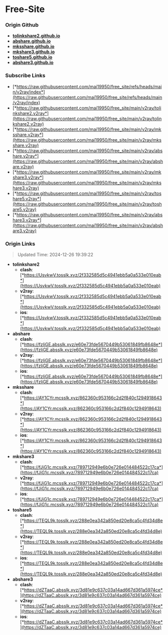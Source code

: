 # Free-Site

### Origin Github

- [**tolinkshare2.github.io**](https://github.com/tolinkshare2/tolinkshare2.github.io)
- [**abshare.github.io**](https://github.com/abshare/abshare.github.io)
- [**mksshare.github.io**](https://github.com/mksshare/mksshare.github.io)
- [**mkshare3.github.io**](https://github.com/mkshare3/mkshare3.github.io)
- [**toshare5.github.io**](https://github.com/toshare5/toshare5.github.io)
- [**abshare3.github.io**](https://github.com/abshare3/abshare3.github.io)

### Subscribe Links

- [*https://raw.githubusercontent.com/mai19950/free_site/refs/heads/main/v2ray/index*](https://raw.githubusercontent.com/mai19950/free_site/refs/heads/main/v2ray/index)
- [*https://raw.githubusercontent.com/mai19950/free_site/main/v2ray/tolinkshare2.v2ray*](https://raw.githubusercontent.com/mai19950/free_site/main/v2ray/tolinkshare2.v2ray)
- [*https://raw.githubusercontent.com/mai19950/free_site/main/v2ray/mksshare.v2ray*](https://raw.githubusercontent.com/mai19950/free_site/main/v2ray/mksshare.v2ray)
- [*https://raw.githubusercontent.com/mai19950/free_site/main/v2ray/abshare.v2ray*](https://raw.githubusercontent.com/mai19950/free_site/main/v2ray/abshare.v2ray)
- [*https://raw.githubusercontent.com/mai19950/free_site/main/v2ray/mkshare3.v2ray*](https://raw.githubusercontent.com/mai19950/free_site/main/v2ray/mkshare3.v2ray)
- [*https://raw.githubusercontent.com/mai19950/free_site/main/v2ray/toshare5.v2ray*](https://raw.githubusercontent.com/mai19950/free_site/main/v2ray/toshare5.v2ray)
- [*https://raw.githubusercontent.com/mai19950/free_site/main/v2ray/abshare3.v2ray*](https://raw.githubusercontent.com/mai19950/free_site/main/v2ray/abshare3.v2ray)

### Origin Links

> Updated Time: 2024-12-26 19:39:22

- **tolinkshare2**
  - **clash**: [*https://UsvkwV.tosslk.xyz/2f332585d5c4941ebb5a0a533e010eab*](https://UsvkwV.tosslk.xyz/2f332585d5c4941ebb5a0a533e010eab)
  - **v2ray**: [*https://UsvkwV.tosslk.xyz/2f332585d5c4941ebb5a0a533e010eab*](https://UsvkwV.tosslk.xyz/2f332585d5c4941ebb5a0a533e010eab)
  - **ios**: [*https://UsvkwV.tosslk.xyz/2f332585d5c4941ebb5a0a533e010eab*](https://UsvkwV.tosslk.xyz/2f332585d5c4941ebb5a0a533e010eab)
- **abshare**
  - **clash**: [*https://fzliGE.absslk.xyz/e60e73fde5670449b53061849fb8648e*](https://fzliGE.absslk.xyz/e60e73fde5670449b53061849fb8648e)
  - **v2ray**: [*https://fzliGE.absslk.xyz/e60e73fde5670449b53061849fb8648e*](https://fzliGE.absslk.xyz/e60e73fde5670449b53061849fb8648e)
  - **ios**: [*https://fzliGE.absslk.xyz/e60e73fde5670449b53061849fb8648e*](https://fzliGE.absslk.xyz/e60e73fde5670449b53061849fb8648e)
- **mksshare**
  - **clash**: [*https://AY1CYr.mcsslk.xyz/862360c953166c2d2f840c1294918643*](https://AY1CYr.mcsslk.xyz/862360c953166c2d2f840c1294918643)
  - **v2ray**: [*https://AY1CYr.mcsslk.xyz/862360c953166c2d2f840c1294918643*](https://AY1CYr.mcsslk.xyz/862360c953166c2d2f840c1294918643)
  - **ios**: [*https://AY1CYr.mcsslk.xyz/862360c953166c2d2f840c1294918643*](https://AY1CYr.mcsslk.xyz/862360c953166c2d2f840c1294918643)
- **mkshare3**
  - **clash**: [*https://fJiG1c.mcsslk.xyz/789712949e6b0e726e014484522c17ca*](https://fJiG1c.mcsslk.xyz/789712949e6b0e726e014484522c17ca)
  - **v2ray**: [*https://fJiG1c.mcsslk.xyz/789712949e6b0e726e014484522c17ca*](https://fJiG1c.mcsslk.xyz/789712949e6b0e726e014484522c17ca)
  - **ios**: [*https://fJiG1c.mcsslk.xyz/789712949e6b0e726e014484522c17ca*](https://fJiG1c.mcsslk.xyz/789712949e6b0e726e014484522c17ca)
- **toshare5**
  - **clash**: [*https://TEQL9k.tosslk.xyz/288e0ea342a850ed20e8ca5c4fd34d8e*](https://TEQL9k.tosslk.xyz/288e0ea342a850ed20e8ca5c4fd34d8e)
  - **v2ray**: [*https://TEQL9k.tosslk.xyz/288e0ea342a850ed20e8ca5c4fd34d8e*](https://TEQL9k.tosslk.xyz/288e0ea342a850ed20e8ca5c4fd34d8e)
  - **ios**: [*https://TEQL9k.tosslk.xyz/288e0ea342a850ed20e8ca5c4fd34d8e*](https://TEQL9k.tosslk.xyz/288e0ea342a850ed20e8ca5c4fd34d8e)
- **abshare3**
  - **clash**: [*https://dZTaaC.absslk.xyz/3d81e9c637c03a14ad667d361a5974ce*](https://dZTaaC.absslk.xyz/3d81e9c637c03a14ad667d361a5974ce)
  - **v2ray**: [*https://dZTaaC.absslk.xyz/3d81e9c637c03a14ad667d361a5974ce*](https://dZTaaC.absslk.xyz/3d81e9c637c03a14ad667d361a5974ce)
  - **ios**: [*https://dZTaaC.absslk.xyz/3d81e9c637c03a14ad667d361a5974ce*](https://dZTaaC.absslk.xyz/3d81e9c637c03a14ad667d361a5974ce)
